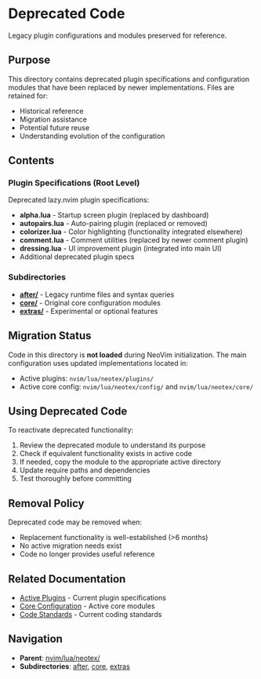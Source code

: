 # Deprecated Code

Legacy plugin configurations and modules preserved for reference.

## Purpose

This directory contains deprecated plugin specifications and configuration modules that have been replaced by newer implementations. Files are retained for:

- Historical reference
- Migration assistance
- Potential future reuse
- Understanding evolution of the configuration

## Contents

### Plugin Specifications (Root Level)

Deprecated lazy.nvim plugin specifications:

- **alpha.lua** - Startup screen plugin (replaced by dashboard)
- **autopairs.lua** - Auto-pairing plugin (replaced or removed)
- **colorizer.lua** - Color highlighting (functionality integrated elsewhere)
- **comment.lua** - Comment utilities (replaced by newer comment plugin)
- **dressing.lua** - UI improvement plugin (integrated into main UI)
- Additional deprecated plugin specs

### Subdirectories

- **[after/](after/README.md)** - Legacy runtime files and syntax queries
- **[core/](core/README.md)** - Original core configuration modules
- **[extras/](extras/README.md)** - Experimental or optional features

## Migration Status

Code in this directory is **not loaded** during NeoVim initialization. The main configuration uses updated implementations located in:

- Active plugins: `nvim/lua/neotex/plugins/`
- Active core config: `nvim/lua/neotex/config/` and `nvim/lua/neotex/core/`

## Using Deprecated Code

To reactivate deprecated functionality:

1. Review the deprecated module to understand its purpose
2. Check if equivalent functionality exists in active code
3. If needed, copy the module to the appropriate active directory
4. Update require paths and dependencies
5. Test thoroughly before committing

## Removal Policy

Deprecated code may be removed when:

- Replacement functionality is well-established (>6 months)
- No active migration needs exist
- Code no longer provides useful reference

## Related Documentation

- [Active Plugins](../plugins/README.md) - Current plugin specifications
- [Core Configuration](../core/README.md) - Active core modules
- [Code Standards](../../../docs/CODE_STANDARDS.md) - Current coding standards

## Navigation

- **Parent**: [nvim/lua/neotex/](../README.md)
- **Subdirectories**: [after](after/README.md), [core](core/README.md), [extras](extras/README.md)
